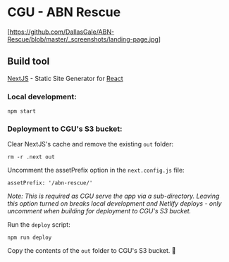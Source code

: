 # CGU - ABN Rescue


[https://github.com/DallasGale/ABN-Rescue/blob/master/_screenshots/landing-page.jpg]

## Build tool

[NextJS](https://nextjs.org) - Static Site Generator for [React](https://reactjs.org)

### Local development:
```
npm start
```

### Deployment to CGU's S3 bucket:

Clear NextJS's cache and remove the existing `out` folder:
```
rm -r .next out
```
Uncomment the assetPrefix option in the `next.config.js` file:  
```
assetPrefix: '/abn-rescue/'
```
_Note: This is required as CGU serve the app via a sub-directory.  Leaving this option turned on breaks local development and Netlify deploys - only uncomment when building for deployment to CGU's S3 bucket._

Run the `deploy` script: 
```
npm run deploy
```

Copy the contents of the `out` folder to CGU's S3 bucket.   🎉 
